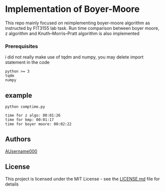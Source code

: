 # Implementation of Boyer-Moore

This repo mainly focused on reimplementing boyer-moore algorithm as instructed by FIT3155 lab task. 
Run time comparison between boyer moore, z algorithm and Knuth–Morris–Pratt algorithm is also implemented

 

### Prerequisites

i did not really make use of tqdm and numpy, you may delete import statement in the code

```
python >= 3
tqdm 
numpy
```

## example

```
python comptime.py
```

```
time for z algo: 00:01:26
time for kmp: 00:01:17
time for boyer moore: 00:02:22
```

## Authors

[AUsername000](https://github.com/AUsername000)

## License

This project is licensed under the MIT License - see the [LICENSE.md](LICENSE.md) file for details
